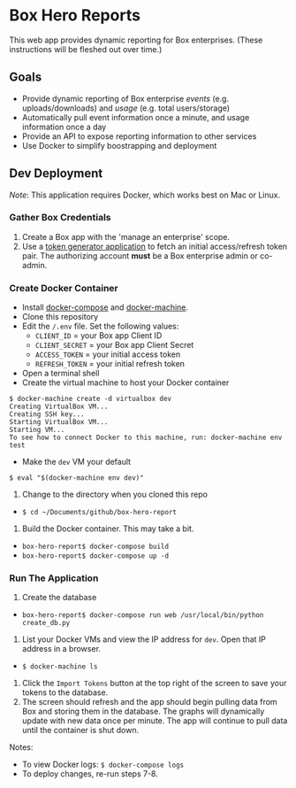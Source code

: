 # Box Hero Reports

This web app provides dynamic reporting for Box enterprises. (These instructions will be fleshed out over time.)

## Goals

* Provide dynamic reporting of Box enterprise *events* (e.g. uploads/downloads) and *usage* (e.g. total users/storage)
* Automatically pull event information once a minute, and usage information once a day
* Provide an API to expose reporting information to other services
* Use Docker to simplify boostrapping and deployment
 
## Dev Deployment

*Note*: This application requires Docker, which works best on Mac or Linux.

### Gather Box Credentials

1. Create a Box app with the 'manage an enterprise' scope.
2. Use a [token generator application](https://box-oauth2-mvc.azurewebsites.net) to fetch an initial access/refresh token pair. The authorizing account **must** be a Box enterprise admin or co-admin.

### Create Docker Container

* Install [docker-compose](http://docs.docker.com/compose/install/) and [docker-machine](https://docs.docker.com/machine/#installation).
* Clone this repository
* Edit the `/.env` file. Set the following values:
   * `CLIENT_ID` = your Box app Client ID
   * `CLIENT_SECRET` = your Box app Client Secret
   * `ACCESS_TOKEN` = your initial access token
   * `REFRESH_TOKEN` = your initial refresh token
* Open a terminal shell
* Create the virtual machine to host your Docker container
```
$ docker-machine create -d virtualbox dev
Creating VirtualBox VM...
Creating SSH key...
Starting VirtualBox VM...
Starting VM...
To see how to connect Docker to this machine, run: docker-machine env test
```
* Make the `dev` VM your default
```
$ eval "$(docker-machine env dev)"
```
1. Change to the directory when you cloned this repo
  * `$ cd ~/Documents/github/box-hero-report`
1. Build the Docker container. This may take a bit.
  * `box-hero-report$ docker-compose build`
  * `box-hero-report$ docker-compose up -d`

### Run The Application 

1. Create the database
  * `box-hero-report$ docker-compose run web /usr/local/bin/python create_db.py`
1. List your Docker VMs and view the IP address for `dev`. Open that IP address in a browser.
  * `$ docker-machine ls`
1. Click the `Import Tokens` button at the top right of the screen to save your tokens to the database.
1. The screen should refresh and the app should begin pulling data from Box and storing them in the database. The graphs will dynamically update with new data once per minute. The app will continue to pull data until the container is shut down.

Notes:
* To view Docker logs: `$ docker-compose logs`
* To deploy changes, re-run steps 7-8.

